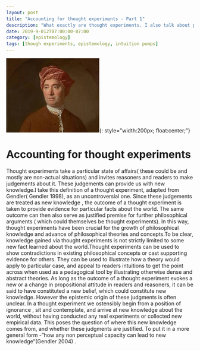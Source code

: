```yaml
---
layout: post
title: "Accounting for thought experiments - Part 1"
description: "What exactly are thought experiments. I also talk about prevailing accounts and offer one of my own"
date: 2019-9-012T07:00:00-07:00
category: [epistemology]
tags: [though experiments, epistemology, intuition pumps]
---
```

![Hume image](/images/Hume.jfif){: style="width:200px; float:center;"}
# Accounting for thought experiments

Thought experiments take a particular state of affairs( these could be and mostly are non-actual situations) and invites reasoners and readers to make judgements about it. These judgements can provide us with new knowledge.I take this definition of a thought experiment, adapted from Gendler( Gendler 1998), as an uncontroversial one. Since these judgements are treated as new knowledge , the outcome of a thought experiment is taken to provide evidence for particular facts about the world. The same outcome can then also serve as  justified premise for further philosophical arguments ( which could themselves be thought experiments). In this way, thought experiments have been crucial for the growth of philosophical knowledge and advance of philosophical theories and concepts.To be clear, knowledge gained via thought experiments is not strictly limited to some new fact learned about the world.Thought experiments can be used to show contradictions in existing philosophical concepts or cast supporting evidence for others. They can be used to illustrate how a theory would apply to particular case, and appeal to readers intuitions to get the point across when used as a pedagogical tool by illustrating otherwise dense and abstract theories. As long as the outcome of a thought experiment evokes a new or a change in propositional attitude in readers and reasoners, it can be said to have constituted a new belief, which could constitute new knowledge. However the epistemic origin of these judgments is often unclear. In a thought experiment we ostensibly begin from a position of ignorance , sit and contemplate, and arrive at new knowledge about the world, without having conducted any real experiments or collected new empirical data.  This poses the question of where this new knowledge comes from, and whether these judgments are justified. To put it in a more general form -”how any non perceptual capacity can lead to new knowledge”(Gendler 2004) .
